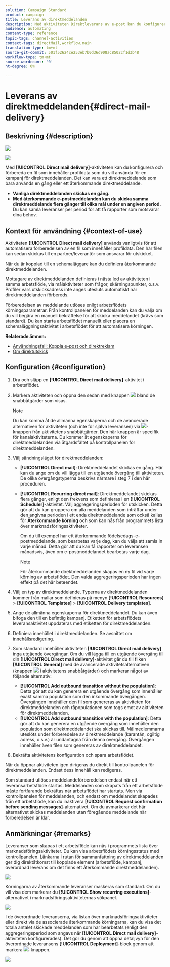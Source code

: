 ```yaml
---
solution: Campaign Standard
product: campaign
title: Leverans av direktmeddelanden
description: Med aktiviteten Direktleverans av e-post kan du konfigurera sändning av ett direktmeddelande eller återkommande direktmeddelanden i ett arbetsflöde.
audience: automating
content-type: reference
topic-tags: channel-activities
context-tags: directMail,workflow,main
translation-type: tm+mt
source-git-commit: 501f52624ce253eb7b0d36d908ac8502cf1d3b48
workflow-type: tm+mt
source-wordcount: '0'
ht-degree: 0%

---
```



# Leverans av direktmeddelanden{#direct-mail-delivery}

## Beskrivning {#description}

![](assets/paper.png)

![](assets/recurrentpaper.png)

Med **[!UICONTROL Direct mail delivery]**-aktiviteten kan du konfigurera och förbereda en fil som innehåller profildata som du vill använda för en kampanj för direktmeddelanden. Det kan vara ett direktmeddelande som bara används en gång eller ett återkommande direktmeddelande.

* **Vanliga direktmeddelanden skickas en gång.**
* **Med återkommande e-postmeddelanden kan du skicka samma direktmeddelande flera gånger till olika mål under en angiven period.** Du kan samla leveranser per period för att få rapporter som motsvarar dina behov.

## Kontext för användning {#context-of-use}

Aktiviteten **[!UICONTROL Direct mail delivery]** används vanligtvis för att automatisera förberedelsen av en fil som innehåller profildata. Den här filen kan sedan skickas till en partner/leverantör som ansvarar för utskicket.

När du är kopplad till en schemaläggare kan du definiera återkommande direktmeddelanden.

Mottagare av direktmeddelanden definieras i nästa led av aktiviteten i samma arbetsflöde, via målaktiviteter som frågor, skärningspunkter, o.s.v. Profiler vars utskicksadress inte anges utesluts automatiskt när direktmeddelanden förbereds.

Förberedelsen av meddelande utlöses enligt arbetsflödets körningsparametrar. Från kontrollpanelen för meddelanden kan du välja om du vill begära en manuell bekräftelse för att skicka meddelandet (krävs som standard). Du kan starta arbetsflödet manuellt eller placera en schemaläggningsaktivitet i arbetsflödet för att automatisera körningen.

**Relaterade ämnen:**

* [Användningsfall: Koppla e-post och direktreklam](../../automating/using/coupling-email-direct-mail.md)
* [Om direktutskick](../../channels/using/about-direct-mail.md)

## Konfiguration {#configuration}

1. Dra och släpp en **[!UICONTROL Direct mail delivery]**-aktivitet i arbetsflödet.
1. Markera aktiviteten och öppna den sedan med knappen ![](assets/edit_darkgrey-24px.png) bland de snabbåtgärder som visas.

   >[!NOTE]
   >
   >Du kan komma åt de allmänna egenskaperna och de avancerade alternativen för aktiviteten (och inte för själva leveransen) via ![](assets/dlv_activity_params-24px.png)-knappen från aktivitetens snabbåtgärder. Den här knappen är specifik för kanalaktiviteterna. Du kommer åt egenskaperna för direktmeddelanden via åtgärdsfältet på kontrollpanelen för direktmeddelanden.

1. Välj sändningsläget för direktmeddelanden:

   * **[!UICONTROL Direct mail]**: Direktmeddelandet skickas en gång. Här kan du ange om du vill lägga till en utgående övergång till aktiviteten. De olika övergångstyperna beskrivs närmare i steg 7 i den här proceduren.
   * **[!UICONTROL Recurring direct mail]**: Direktmeddelandet skickas flera gånger, enligt den frekvens som definieras i en **[!UICONTROL Scheduler]**-aktivitet. Välj aggregeringsperioden för utskicken. Detta gör att du kan gruppera om alla meddelanden som inträffar under den angivna perioden i ett enda direktmeddelande som också kallas för **Återkommande körning** och som kan nås från programmets lista över marknadsföringsaktiviteter.

      Om du till exempel har ett återkommande födelsedags-e-postmeddelande, som bearbetas varje dag, kan du välja att samla in varje månad. Detta gör att du kan få rapporter om leveransen månadsvis, även om e-postmeddelandet bearbetas varje dag.

      >[!NOTE]
      >
      >För återkommande direktmeddelanden skapas en ny fil vid varje körning av arbetsflödet. Den valda aggregeringsperioden har ingen effekt på det här beteendet.

1. Välj en typ av direktmeddelande. Typerna av direktmeddelanden kommer från mallar som definieras på menyn **[!UICONTROL Resources]** > **[!UICONTROL Templates]** > **[!UICONTROL Delivery templates]**.
1. Ange de allmänna egenskaperna för direktmeddelandet. Du kan även bifoga den till en befintlig kampanj. Etiketten för arbetsflödets leveransaktivitet uppdateras med etiketten för direktmeddelanden.
1. Definiera innehållet i direktmeddelanden. Se avsnittet om [innehållsredigering](../../designing/using/personalization.md).
1. Som standard innehåller aktiviteten **[!UICONTROL Direct mail delivery]** inga utgående övergångar. Om du vill lägga till en utgående övergång till din **[!UICONTROL Direct mail delivery]**-aktivitet går du till fliken **[!UICONTROL General]** med de avancerade aktivitetsalternativen (knappen ![](assets/dlv_activity_params-24px.png) i aktivitetens snabbåtgärder) och markerar något av följande alternativ:

   * **[!UICONTROL Add outbound transition without the population]**: Detta gör att du kan generera en utgående övergång som innehåller exakt samma population som den inkommande övergången. Övergången innehåller den fil som genereras av aktiviteten för direktmeddelanden och råpopulationen som togs emot av aktiviteten för direktmeddelanden.
   * **[!UICONTROL Add outbound transition with the population]**: Detta gör att du kan generera en utgående övergång som innehåller den population som direktmeddelandet ska skickas till. Målmedlemmarna uteslöts under förberedelse av direktmeddelande (karantän, ogiltig adress, o.s.v.) är undantagna från denna övergång. Övergången innehåller även filen som genereras av direktmeddelandet.

1. Bekräfta aktivitetens konfiguration och spara arbetsflödet.

När du öppnar aktiviteten igen dirigeras du direkt till kontrollpanelen för direktmeddelanden. Endast dess innehåll kan redigeras.

Som standard utlöses meddelandeförberedelsen endast när ett leveransarbetsflöde startas. Meddelanden som skapats från ett arbetsflöde måste fortfarande bekräftas när arbetsflödet har startats. Men via kontrollpanelen för meddelanden, och endast om meddelandet skapades från ett arbetsflöde, kan du inaktivera **[!UICONTROL Request confirmation before sending messages]**-alternativet. Om du avmarkerar det här alternativet skickas meddelanden utan föregående meddelande när förberedelsen är klar.

## Anmärkningar {#remarks}

Leveranser som skapas i ett arbetsflöde kan nås i programmets lista över marknadsföringsaktiviteter. Du kan visa arbetsflödets körningsstatus med kontrollpanelen. Länkarna i rutan för sammanfattning av direktmeddelanden ger dig direktåtkomst till kopplade element (arbetsflöde, kampanj, överordnad leverans om det finns ett återkommande direktmeddelanden).

![](assets/wkf_display_parent_elements_direct_mail.png)

Körningarna av återkommande leveranser maskeras som standard. Om du vill visa dem markerar du **[!UICONTROL Show recurring executions]**-alternativet i marknadsföringsaktiviteternas sökpanel.

![](assets/wkf_display_recurrent_executions_direct_mail.png)

I de överordnade leveranserna, via listan över marknadsföringsaktiviteter eller direkt via de associerade återkommande körningarna, kan du visa det totala antalet skickade meddelanden som har bearbetats (enligt den aggregeringsperiod som angavs när **[!UICONTROL Direct mail delivery]**-aktiviteten konfigurerades). Det gör du genom att öppna detaljvyn för den överordnade leveransens **[!UICONTROL Deployment]**-block genom att markera ![](assets/wkf_dlv_detail_button.png)-knappen.

![](assets/wkf_display_recurrent_executions_3_direct_mail.png)
